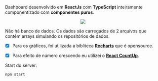 Dashboard desenvolvido em **ReactJs** com **TypeScript** inteiramente componentizado com **componentes puros**.

<div align="center">
  <a  href="https://dashboard-react-wallet.vercel.app/"><img src="https://i.postimg.cc/mZJypQmz/minhacarteirapreview.gif"></a>
</div>

Não há banco de dados. Os dados são carregados de 2 arquivos que contém arrays simulando os repositórios de dados.

- [x] Para os gráficos, foi utilizada a bibliteca [**Recharts**](http://recharts.org/en-US) que é opensource.
- [x] Para efeito de número crescendo eu utilizei o [**React CountUp**](https://www.npmjs.com/package/react-countup).


Start do server:
```
npm start
```
